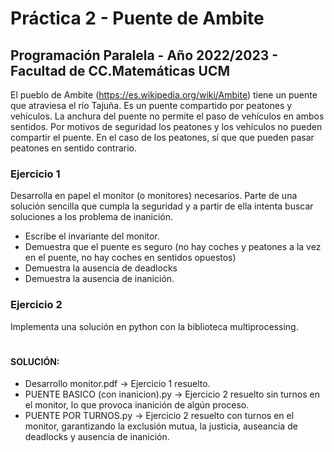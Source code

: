 # Práctica 2 - Puente de Ambite
## Programación Paralela - Año 2022/2023 - Facultad de CC.Matemáticas UCM

El pueblo de Ambite (https://es.wikipedia.org/wiki/Ambite) tiene un puente que atraviesa el río Tajuña. Es un puente compartido por peatones y vehículos. La anchura del
puente no permite el paso de vehículos en ambos sentidos. Por motivos de seguridad los peatones y los vehículos no pueden compartir el puente. En el caso de los peatones, sí que que pueden pasar peatones en sentido contrario.

### Ejercicio 1
Desarrolla en papel el monitor (o monitores) necesarios. Parte de una solución sencilla que cumpla la seguridad y a partir de ella intenta buscar soluciones a los problema de inanición.
  - Escribe el invariante del monitor.
  - Demuestra que el puente es seguro (no hay coches y peatones a la vez en el puente, no hay coches en sentidos opuestos)
  - Demuestra la ausencia de deadlocks
  - Demuestra la ausencia de inanición.

### Ejercicio 2
Implementa una solución en python con la biblioteca multiprocessing.

#


#### SOLUCIÓN: 
  - Desarrollo monitor.pdf -> Ejercicio 1 resuelto.
  - PUENTE BASICO (con inanicion).py -> Ejercicio 2 resuelto sin turnos en el monitor, lo que provoca inanición de algún proceso.
  - PUENTE POR TURNOS.py -> Ejercicio 2 resuelto con turnos en el monitor, garantizando la exclusión mutua, la justicia, auseancia de deadlocks y ausencia de inanición.

